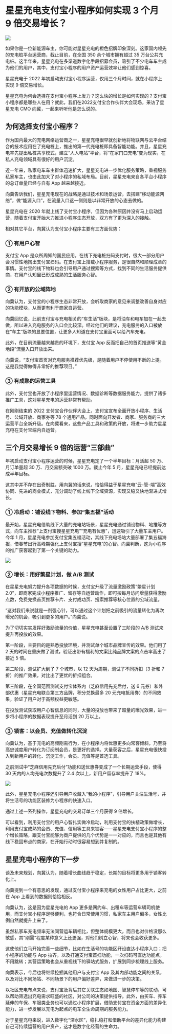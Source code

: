 # 星星充电支付宝小程序如何实现 3 个月 9 倍交易增长？

![](https://lishuhang.me/img/2022/07/0724-00.png)

如果你是一位新能源车主，你可能对星星充电的橙色招牌印象深刻。这家国内领先的充电桩平台运营商，截止目前，在全国 350 余个城市拥有超过 35 万台公共充电桩。这半年来，星星充电在多渠道数字化手段招募会员，吸引了不少电车车主成为他们的用户，其中，支付宝小程序的用户资产运营效率让他们感到惊喜。

星星充电于 2022 年初启动支付宝小程序运营，仅用三个月时间，就在小程序上实现 9 倍交易增长。

星星充电为何会选择在支付宝小程序上发力？这么快的增长是如何实现的？支付宝小程序都是哪些人在用？就此，我们在2022支付宝合作伙伴大会现场，采访了星星充电 CMO 向冀，一起来听听他是怎么说的。

## 为何选择支付宝小程序？

作为国内最大的充电网络运营商之一，星星充电很早就创新地将物联网与云平台结合的技术应用在了充电桩上，推出的第一代充电桩即具备智能功能。并且，星星充电率先提出私桩共享模式，建立“人人电站”平台，将“在家门口充电”变为现实，在私人充电领域具有很好的用户沉淀。

近一年来，私家电车车主群体迅速扩大，星星充电进一步优化服务策略，重视服务私家车主，也由此加大了对小程序的私域布局。目前，星星充电来自各平台小程序的总订单量已经与自有 App 越来越接近。

向冀告诉我们，星星充电现在的战略是通过技术和场景运营，去搭建“移动能源网络”，做“能源入口”，在流量入口这一侧则是以非常开放的心态去做的。

星星充电在 2020 年就上线了支付宝小程序，但因为各种原因并没有马上启动运营，随着支付宝开始大力推进小程序生态开放，双方有了更为深入的接触。

相对其它平台，向冀认为支付宝小程序主要有三方面优势：

### ① 有用户心智

支付宝 App 是众所周知的国民应用，在线下充电桩扫码支付时，很大一部分用户会习惯性地掏出支付宝扫码。在支付宝上搭载小程序服务，是很自然和顺理成章的事情。支付宝的线下物料也会引导用户通过搜索等方式，找到不同的生活服务提供商，在用户认知里已形成成熟的生活服务心智。

### ② 有开放的公域阵地

向冀认为，支付宝的小程序生态非常开放，会听取商家的意见来调整改善自身对应的功能模块，从而更有利于商家自运营。

向冀回忆说，此前支付宝与充电相关的“车生活”板块，是将油车和电车加在一起去做，所以进入充电服务的入口会比较深。经过他们的建议，充电服务的入口被放在“车主”版块的显要位置，让更多人知道在支付宝里面可以给汽车充电。

此外，在目前流量越来越贵的环境下，支付宝 App 反而把自己的首页推送等“黄金地段”流量入口开放出来。

向冀说，“支付宝首页对充电服务推荐优先级，是随着用户不停使用不断的上提。这是我觉得做得非常好的推荐项目。”

### ③ 有成熟的运营工具

此外，支付宝也开放了小程序里运营情况、数据诊断等数据服务能力，提供了诸多推广工具，这对星星充电的运营非常有帮助。

在刚刚结束的 2022 支付宝合作伙伴大会上，支付宝宣布全面开放小程序、生活号、公域开放、商家券等 78 个通用产品，同时面向开发者、商家、服务商的三大运营平台全新升级。在向冀看来，这些产品工具和政策的开放，将进一步助力星星充电在支付宝端内自运营。

## 三个月交易增长 9 倍的运营“三部曲”

年初启动支付宝小程序运营的时候，星星充电定了一个半年目标：月活超 50 万、月订单量超 30 万、月交易额突破 1000 万。截止今年 5 月，星星充电已经提前达成半年目标。

这其中并不存在出奇制胜，用向冀的话来说，恰恰得益于星星充电“云-管-端”高效协同、先进的商业模式，充分调动了线上线下全域资源，实现又稳又快地渐进式增长。

### ① 冷启动：铺设线下物料、参加“集五福”活动

最开始，星星充电借助线下大量的充电站场景，星星充电通过铺设物料、地推等方式，向车主推荐“上支付宝搜星星充电”“充电有优惠”，迅速吸引了大量车主用户。今年 1 月，星星充电参加支付宝集五福活动，其线下充电场站大量部署了集五福海报，借春节出行高峰期强化上支付宝搜“星星充电”的心智。向冀判断，这为小程序的推广获客起到了第一个关键的助力。

![](https://lishuhang.me/img/2022/07/0724-01.jpg)

### ② 增长：用好繁星计划，做 A/B 测试

在星星充电努力提升各项数据的时候，支付宝升级了流量激励政策“繁星计划 2.0”，即商家完成小程序推广、留存等自运营动作，即可按每月访问增量获得激励点数，免费兑换首页推荐卡片、支付成功页、搜索推荐等核心位置的公域流量。

“这对我们来说就是一剂强心针，可以通过这个计划把之前吸引的流量转化为再次曝光的机会，吸引到更多的用户。”向冀说。

为了切切实实发挥好激励流量的价值，星星充电甚至设置了三阶段的 A/B 测试来提升再投放的效果。

第一阶段，主要目的是熟悉投放环境，并测试单个城市品牌宣传的效果。他们用了 2 天的时间在重庆做了测试，验证出带有福利的文案比纯品牌文案的点击率高出了接近 5 倍。

第二阶段，测试扩大到了 7 个城市，以 12 天为周期，测试了不同折扣（3 折和 7 折）的推广效果，对比出了更优的折扣组合。

第三阶段，在全国范围测试支付宝体系内（芝麻信用先充后付，送 6 元券）和外部优惠（星星充电联合第三方品牌，积分兑换最多 20 元充电抵用券）的不同效果，验证了用户对于高额权益更敏感。

在投放测试获取用户心智信息的同时，大量的投放也带来了超量的曝光效果，进一步将小程序的数据表现提升至月活到 20 万以上。

### ③ 锁客：以会员、充值做转化沉淀

向冀认为，基于充电的高频刚需行为，在小程序内将优惠更多向常客倾斜，乃至将高忠诚度用户转化为订阅制会员，是更好的选择。大量获客之后，星星充电很快投入到新用户的转化、沉淀工作，会员、充值等是首选工具。

之前测试中“芝麻信用先充后付”功能和送优惠券变成了一个长期运营手段，使得 30 天内的人均充电次数提升了 2.4 次以上，新用户留存率提升了 18%。

![](https://lishuhang.me/img/2022/07/0724-02.png)

此外，星星充电小程序还引导用户收藏入“我的小程序”，引导用户关注生活号，并将生活号的功能区装修为小程序的快速入口。

通过上述一系列操作，星星充电的交易订单三个月获得 9 倍增长。

可以看到，利用支付宝的用户心智扎实做冷启动，利用支付宝的扶植政策做增长，利用支付宝成熟的会员、充值、信用等工具来锁客——星星充电支付宝小程序的整个增长策略，跟支付宝能够为商户提供的几个优势是一一对应的，而且也是其他有线下稳固布点的商家，在开始行动时很容易想到并复制的。

## 星星充电小程序的下一步

谈及未来规划，向冀认为，随着增长曲线趋于稳定，长期的目标将更多用于锁客转化上。

向冀提到一个有意思的发现，通过支付宝小程序来充电的女性用户占比更大，之前在 App 上看到的数据则恰恰相反。

向冀认为，这是因为星星充电的 App 更多是网约车、出租车等运营车辆司机使用，而支付宝小程序足够便利，也符合日常使用习惯，私家车主用户偏多，女性比例自然就提升上来了。

虽然私家车充电频率无法同营运车辆相比，但整体规模更大，而且也对价格没那么敏感，其“刚需”程度某种意义上还更强，对他们树立心智，将来也会收获更多。

这使他们立马开始完善一些细节，比如在生活号的功能区开设直达小程序入口；把小程序的功能与 App 拉齐，以及打通支付宝首扫功能，一次扫码可直达功能点，不用跳转；其营运策略也会从重视线下的驿站式服务，扩展到同步梳理线上服务。

向冀表示，今后也将继续挖掘其他用户与支付宝 App 及其内部功能之间的关系，以及对比不同场站、不同场景下的用户偏好差异，来做进一步的决策。

以社区充电布点来说，支付宝及背后其它关联生态如地图、智慧停车等的联动，可以帮助筛选出充电需求旺盛的社区，对公司的决策提供指导。此外，由买车、养车延伸的车保、车服类业务也可以通过小程序扩展，借助支付宝在资金方面的差异化能力，进一步发展以充电为起点的电车全生命周期的服务能力。

对于星星充电来说，进入数字化“深水区”，稳扎稳打和借助平台的差异化能力构建自己可持续运营的用户资产，这才是数字化经营的生命力。